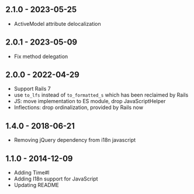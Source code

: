 ## 2.1.0 - 2023-05-25

- ActiveModel attribute delocalization

## 2.0.1 - 2023-05-09

- Fix method delegation

## 2.0.0 - 2022-04-29

- Support Rails 7
- use `to_lfs` instead of `to_formatted_s` which has been reclaimed by Rails
- JS: move implementation to ES module, drop JavaScriptHelper
- Inflections: drop ordinalization, provided by Rails now

## 1.4.0 - 2018-06-21

- Removing jQuery dependency from i18n javascript

## 1.1.0 - 2014-12-09

- Adding Time#l
- Adding I18n support for JavaScript
- Updating README
